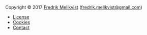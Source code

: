 Copyright &copy; 2017 [Fredrik Mellkvist](https://www.linkedin.com/in/fredrik-mellkvist-34722a24/) (fredrik.mellkvist@gmail.com)

* [License](license)
* [Cookies](cookies)
* [Contact](contact)
